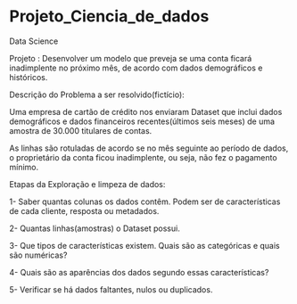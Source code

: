 # Projeto_Ciencia_de_dados
Data Science

Projeto :  Desenvolver um modelo que preveja se uma conta ficará inadimplente no próximo mês, de acordo com dados demográficos e históricos.

Descrição do Problema a ser resolvido(fictício): 

Uma empresa de cartão de crédito nos enviaram Dataset que inclui dados demográficos e dados financeiros recentes(últimos seis meses) de uma amostra de 30.000 titulares de contas. 

As linhas são rotuladas de acordo se no mês seguinte ao período de dados, o proprietário da conta ficou inadimplente, ou seja, não fez o pagamento mínimo.

Etapas da Exploração e limpeza de dados:

1- Saber quantas colunas os dados contêm. Podem ser de características de cada cliente, resposta ou metadados.

2- Quantas linhas(amostras) o Dataset possui.

3- Que tipos de características existem. Quais são as categóricas e quais são numéricas?

4- Quais são as aparências dos dados segundo essas características? 

5- Verificar se há dados faltantes, nulos ou duplicados.

